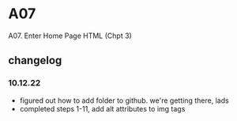 # A07
A07. Enter Home Page HTML (Chpt 3) 

## changelog
### 10.12.22
* figured out how to add folder to github. we're getting there, lads
* completed steps 1-11, add alt attributes to img tags
